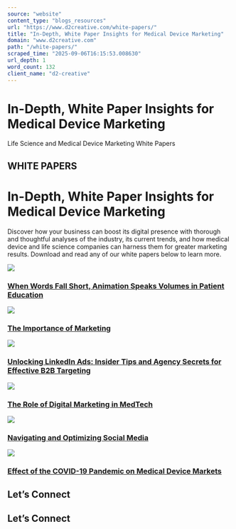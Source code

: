 ```yaml
---
source: "website"
content_type: "blogs_resources"
url: "https://www.d2creative.com/white-papers/"
title: "In-Depth, White Paper Insights for Medical Device Marketing"
domain: "www.d2creative.com"
path: "/white-papers/"
scraped_time: "2025-09-06T16:15:53.008630"
url_depth: 1
word_count: 132
client_name: "d2-creative"
---
```


# In-Depth, White Paper Insights for Medical Device Marketing

Life Science and Medical Device Marketing White Papers

## WHITE PAPERS

# In-Depth, White Paper Insights for Medical Device Marketing

Discover how your business can boost its digital presence with thorough and thoughtful analyses of the industry, its current trends, and how medical device and life science companies can harness them for greater marketing results. Download and read any of our white papers below to learn more.

![](https://www.d2creative.com/wp-content/uploads/2025/04/luminations-white-paper@2x.png)

### [When Words Fall Short, Animation Speaks Volumes in Patient Education](https://mcusercontent.com/60906e5624f1e979f0724c02a/files/b0d34f56-b58a-ec37-7e3e-db21220e44bb/Animation_in_Patient_Education_White_Paper___D2_Creative.pdf)

![](https://www.d2creative.com/wp-content/uploads/2024/10/shutterstock_2237569391-scaled.jpg)

### [The Importance of Marketing](https://go.d2creative.com/infographic-importance-of-marketing)

![](https://www.d2creative.com/wp-content/uploads/2024/07/d2-li-article-targeting-ads.jpg)

### [Unlocking LinkedIn Ads: Insider Tips and Agency Secrets for Effective B2B Targeting](https://go.d2creative.com/linkedin-ads-b2b-targeting-white-paper/)

![](https://www.d2creative.com/wp-content/uploads/2022/11/dig-mktg-medtech@2x.png)

### [The Role of Digital Marketing in MedTech](https://go.d2creative.com/digital-marketing-medtech-white-paper/)

![](https://www.d2creative.com/wp-content/uploads/2022/09/d2-wp-navigating-opt-social-media.jpg)

### [Navigating and Optimizing Social Media](https://go.d2creative.com/life-science-medical-device-social-media-guide/)

![](https://www.d2creative.com/wp-content/uploads/2022/09/covid-19@2x.png)

### [Effect of the COVID-19 Pandemic on Medical Device Markets](https://go.d2creative.com/medical-device-market-analysis-2023/?utm_source=d2-white-papers-landing-page%20)

## Let’s Connect

## Let’s Connect